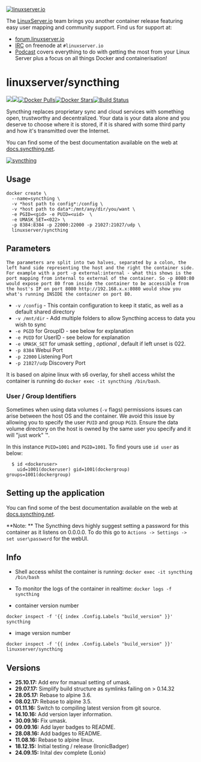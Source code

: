 [linuxserverurl]: https://linuxserver.io
[forumurl]: https://forum.linuxserver.io
[ircurl]: https://www.linuxserver.io/irc/
[podcasturl]: https://www.linuxserver.io/podcast/
[appurl]: https://syncthing.net
[hub]: https://hub.docker.com/r/linuxserver/syncthing/

[![linuxserver.io](https://raw.githubusercontent.com/linuxserver/docker-templates/master/linuxserver.io/img/linuxserver_medium.png)][linuxserverurl]

The [LinuxServer.io][linuxserverurl] team brings you another container release featuring easy user mapping and community support. Find us for support at:
* [forum.linuxserver.io][forumurl]
* [IRC][ircurl] on freenode at `#linuxserver.io`
* [Podcast][podcasturl] covers everything to do with getting the most from your Linux Server plus a focus on all things Docker and containerisation!

# linuxserver/syncthing
[![](https://images.microbadger.com/badges/version/linuxserver/syncthing.svg)](https://microbadger.com/images/linuxserver/syncthing "Get your own version badge on microbadger.com")[![](https://images.microbadger.com/badges/image/linuxserver/syncthing.svg)](https://microbadger.com/images/linuxserver/syncthing "Get your own image badge on microbadger.com")[![Docker Pulls](https://img.shields.io/docker/pulls/linuxserver/syncthing.svg)][hub][![Docker Stars](https://img.shields.io/docker/stars/linuxserver/syncthing.svg)][hub][![Build Status](https://ci.linuxserver.io/buildStatus/icon?job=Docker-Builders/x86-64/x86-64-syncthing)](https://ci.linuxserver.io/job/Docker-Builders/job/x86-64/job/x86-64-syncthing/)

Syncthing replaces proprietary sync and cloud services with something open, trustworthy and decentralized. Your data is your data alone and you deserve to choose where it is stored, if it is shared with some third party and how it's transmitted over the Internet.

You can find some of the best documentation available on the web at [docs.syncthing.net](http://docs.syncthing.net/).

[![syncthing](https://syncthing.net/images/logo-horizontal.svg)][appurl]

## Usage

```
docker create \
  --name=syncthing \
  -v *host path to config*:/config \
  -v *host path to data*:/mnt/any/dir/you/want \
  -e PGID=<gid> -e PUID=<uid>  \
  -e UMASK_SET=<022> \
  -p 8384:8384 -p 22000:22000 -p 21027:21027/udp \
  linuxserver/syncthing
```

## Parameters

`The parameters are split into two halves, separated by a colon, the left hand side representing the host and the right the container side. 
For example with a port -p external:internal - what this shows is the port mapping from internal to external of the container.
So -p 8080:80 would expose port 80 from inside the container to be accessible from the host's IP on port 8080
http://192.168.x.x:8080 would show you what's running INSIDE the container on port 80.`


* `-v /config` - This contain configuration to keep it static, as well as a default shared directory
* `-v /mnt/dir` - Add multiple folders to allow Syncthing access to data you wish to sync
* `-e PGID` for GroupID - see below for explanation
* `-e PUID` for UserID - see below for explanation
* `-e UMASK_SET` for umask setting , *optional* , default if left unset is 022. 
* `-p 8384` Webui Port
* `-p 22000` Listening Port
* `-p 21027/udp` Discovery Port

It is based on alpine linux with s6 overlay, for shell access whilst the container is running do `docker exec -it syncthing /bin/bash`.

### User / Group Identifiers

Sometimes when using data volumes (`-v` flags) permissions issues can arise between the host OS and the container. We avoid this issue by allowing you to specify the user `PUID` and group `PGID`. Ensure the data volume directory on the host is owned by the same user you specify and it will "just work" ™.

In this instance `PUID=1001` and `PGID=1001`. To find yours use `id user` as below:

```
  $ id <dockeruser>
    uid=1001(dockeruser) gid=1001(dockergroup) groups=1001(dockergroup)
```

## Setting up the application

You can find some of the best documentation available on the web at [docs.syncthing.net](http://docs.syncthing.net/).

**Note: ** The Syncthing devs highly suggest setting a password for this container as it listens on 0.0.0.0. To do this go to `Actions -> Settings -> set user\password` for the webUI.

## Info

* Shell access whilst the container is running: `docker exec -it syncthing /bin/bash`
* To monitor the logs of the container in realtime: `docker logs -f syncthing`

* container version number 

`docker inspect -f '{{ index .Config.Labels "build_version" }}' syncthing`

* image version number

`docker inspect -f '{{ index .Config.Labels "build_version" }}' linuxserver/syncthing`

## Versions

+ **25.10.17:** Add env for manual setting of umask.
+ **29.07.17:** Simplify build structure as symlinks failing on > 0.14.32
+ **28.05.17:** Rebase to alpine 3.6.
+ **08.02.17:** Rebase to alpine 3.5.
+ **01.11.16:** Switch to compiling latest version from git source.
+ **14.10.16:** Add version layer information.
+ **30.09.16:** Fix umask. 
+ **09.09.16:** Add layer badges to README. 
+ **28.08.16:** Add badges to README. 
+ **11.08.16:** Rebase to alpine linux. 
+ **18.12.15:** Initial testing / release (IronicBadger)
+ **24.09.15:** Inital dev complete (Lonix)
